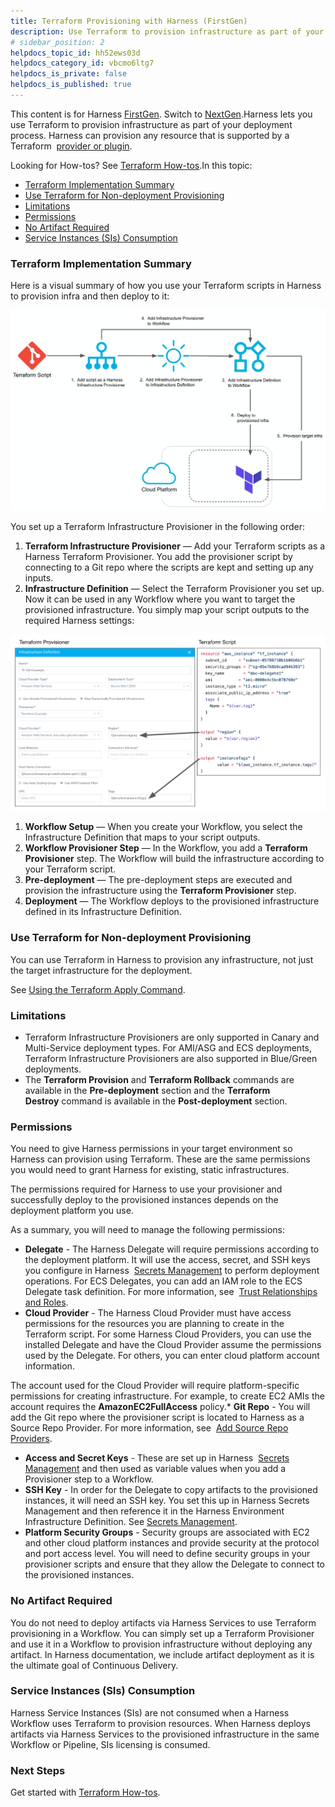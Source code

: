 ```yaml
---
title: Terraform Provisioning with Harness (FirstGen)
description: Use Terraform to provision infrastructure as part of your deployment process.
# sidebar_position: 2
helpdocs_topic_id: hh52ews03d
helpdocs_category_id: vbcmo6ltg7
helpdocs_is_private: false
helpdocs_is_published: true
---
```


This content is for Harness [FirstGen](../../../../getting-started/harness-first-gen-vs-harness-next-gen.md). Switch to [NextGen](https://docs.harness.io/article/w6i5f7cpc9).Harness lets you use Terraform to provision infrastructure as part of your deployment process. Harness can provision any resource that is supported by a Terraform  [provider or plugin](https://www.terraform.io/docs/configuration/providers.html).

Looking for How-tos? See [Terraform How-tos](../../terraform-category/terrform-provisioner.md).In this topic:

* [Terraform Implementation Summary](#terraform_implementation_summary)
* [Use Terraform for Non-deployment Provisioning](#use_terraform_for_non_deployment_provisioning)
* [Limitations](#limitations)
* [Permissions](#permissions)
* [No Artifact Required](#no_artifact_required)
* [Service Instances (SIs) Consumption](#service_instances_s_is_consumption)

### Terraform Implementation Summary

Here is a visual summary of how you use your Terraform scripts in Harness to provision infra and then deploy to it:

![](./static/terraform-provisioning-with-harness-21.png)

You set up a Terraform Infrastructure Provisioner in the following order:

1. **Terraform Infrastructure Provisioner** — Add your Terraform scripts as a Harness Terraform Provisioner. You add the provisioner script by connecting to a Git repo where the scripts are kept and setting up any inputs.
2. **​Infrastructure Definition** — Select the Terraform Provisioner you set up. Now it can be used in any Workflow where you want to target the provisioned infrastructure. You simply map your script outputs to the required Harness settings:

[![](./static/terraform-provisioning-with-harness-22.png)](./static/terraform-provisioning-with-harness-22.png)

1. **Workflow Setup** — When you create your Workflow, you select the Infrastructure Definition that maps to your script outputs.
2. **Workflow Provisioner Step** — In the Workflow, you add a **Terraform Provisioner** step. The Workflow will build the infrastructure according to your Terraform script.
3. **Pre-deployment** — The pre-deployment steps are executed and provision the infrastructure using the **Terraform Provisioner** step.
4. **Deployment** — The Workflow deploys to the provisioned infrastructure defined in its Infrastructure Definition.

### Use Terraform for Non-deployment Provisioning

You can use Terraform in Harness to provision any infrastructure, not just the target infrastructure for the deployment.

See [Using the Terraform Apply Command](../../terraform-category/using-the-terraform-apply-command.md).

### Limitations

* Terraform Infrastructure Provisioners are only supported in Canary and Multi-Service deployment types. For AMI/ASG and ECS deployments, Terraform Infrastructure Provisioners are also supported in Blue/Green deployments.
* The **Terraform Provision** and **Terraform Rollback** commands are available in the **Pre-deployment** section and the **Terraform Destroy** command is available in the **Post-deployment** section.

### Permissions

You need to give Harness permissions in your target environment so Harness can provision using Terraform. These are the same permissions you would need to grant Harness for existing, static infrastructures.

The permissions required for Harness to use your provisioner and successfully deploy to the provisioned instances depends on the deployment platform you use.

As a summary, you will need to manage the following permissions:

* **Delegate** - The Harness Delegate will require permissions according to the deployment platform. It will use the access, secret, and SSH keys you configure in Harness  [Secrets Management](https://docs.harness.io/article/au38zpufhr-secret-management) to perform deployment operations. For ECS Delegates, you can add an IAM role to the ECS Delegate task definition. For more information, see  [Trust Relationships and Roles](../../aws-deployments/ecs-deployment/harness-ecs-delegate.md#trust-relationships-and-roles).
* **Cloud Provider** - The Harness Cloud Provider must have access permissions for the resources you are planning to create in the Terraform script. For some Harness Cloud Providers, you can use the installed Delegate and have the Cloud Provider assume the permissions used by the Delegate. For others, you can enter cloud platform account information.

The account used for the Cloud Provider will require platform-specific permissions for creating infrastructure. For example, to create EC2 AMIs the account requires the **AmazonEC2FullAccess** policy.* **Git Repo** - You will add the Git repo where the provisioner script is located to Harness as a Source Repo Provider. For more information, see  [Add Source Repo Providers](https://docs.harness.io/article/ay9hlwbgwa-add-source-repo-providers).
* **Access and Secret Keys** - These are set up in Harness  [Secrets Management](https://docs.harness.io/article/au38zpufhr-secret-management) and then used as variable values when you add a Provisioner step to a Workflow.
* **SSH Key** - In order for the Delegate to copy artifacts to the provisioned instances, it will need an SSH key. You set this up in Harness Secrets Management and then reference it in the Harness Environment Infrastructure Definition. See [Secrets Management](https://docs.harness.io/article/au38zpufhr-secret-management).
* **Platform Security Groups** - Security groups are associated with EC2 and other cloud platform instances and provide security at the protocol and port access level. You will need to define security groups in your provisioner scripts and ensure that they allow the Delegate to connect to the provisioned instances.

### No Artifact Required

You do not need to deploy artifacts via Harness Services to use Terraform provisioning in a Workflow. You can simply set up a Terraform Provisioner and use it in a Workflow to provision infrastructure without deploying any artifact. In Harness documentation, we include artifact deployment as it is the ultimate goal of Continuous Delivery.

### Service Instances (SIs) Consumption

Harness Service Instances (SIs) are not consumed when a Harness Workflow uses Terraform to provision resources. When Harness deploys artifacts via Harness Services to the provisioned infrastructure in the same Workflow or Pipeline, SIs licensing is consumed.

### Next Steps

Get started with [Terraform How-tos](../../terraform-category/terrform-provisioner.md).

